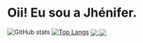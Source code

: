 
# Oii! Eu sou a Jhénifer.

![GitHub stats](https://github-readme-stats.vercel.app/api?username=JheniferMatos&count_private=true&show_icons=true&theme=gotham&include_all_commits)
[![Top Langs](https://github-readme-stats.vercel.app/api/top-langs/?username=JheniferMatos&layout=compact)](https://github.com/JheniferMatos/github-readme-stats)
<a href="https://github.com/JheniferMatos/github-readme-stats">
  <img align="center" src="https://github-readme-stats.vercel.app/api/pin/?username=JheniferMatos&repo=github-readme-stats" />
</a>
<a href="https://github.com/JheniferMatos/convoychat">
  <img align="center" src="https://github-readme-stats.vercel.app/api/pin/?username=JheniferMatos&repo=convoychat" />
</a>

